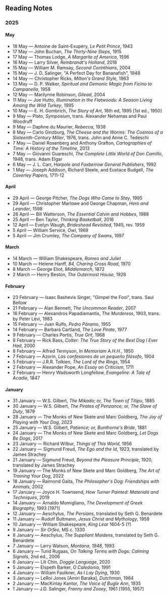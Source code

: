 ## Reading Notes

### 2025

#### May
* 18 May &mdash; Antoine de Saint-Exupéry, *Le Petit Prince*, 1943
* 17 May &mdash; John Buchan, *The Thirty-Nine Steps*, 1915 
* 17 May &mdash; Thomas Lodge, *A Margarite of America*, 1596 
* 16 May &mdash; Larry Silver, *Rembrandt's Holland*, 2018 
* 15 May &mdash; William M. Ramsay, *Second Corinthians*, 2004
* 15 May &mdash; J. D. Salinger, "A Perfect Day for Bananafish", 1948
* 14 May &mdash; Christopher Ricks, *Milton's Grand Style*, 1963
* 13 May &mdash; D. P. Walker, *Spiritual and Demonic Magic from Ficino to Campanella*, 1958 
* 12 May &mdash; Marilynne Robinson, *Gilead*, 2004
* 11 May &mdash; Joe Hutto, *Illumination in the Flatwoods: A Season Living Among the Wild Turkey*, 1995
* 10 May &mdash; E. H. Gombrich, *The Story of Art*, 16th ed, 1995 [1st ed., 1950] 
* 9 May &mdash; Plato, *Symposium*, trans. Alexander Nehamas and Paul Woodruff 
* 9 May &mdash; Daphne du Maurier, *Rebecca*, 1938
* 8 May &mdash; Carlo Ginzburg, *The Cheese and the Worms: The Cosmos of a Sixteenth-Century Miller*, 1976, trans. John and Anne C. Tedeschi
* 7 May &mdash; Daniel Rosenberg and Anthony Grafton, *Cartographies of Time: A History of the Timeline*, 2013
* 7 May &mdash; Giovanni Guareschi, *The Complete Little World of Don Camillo*, 1948, trans. Adam Elgar
* 6 May &mdash; J. L. Carr, *Harpole and Foxberrow General Publishers*, 1992 
* 1 May &mdash; Joseph Addison, Richard Steele, and Eustace Budgell, *The Coverley Papers*, 1711-12

#### April
* 29 April &mdash; George Pitcher, *The Dogs Who Came to Stay*, 1995
* 29 April &mdash; Christopher Marlowe and George Chapman, *Hero and Leander*, 1598 
* 26 April &mdash; Bill Watterson, *The Essential Calvin and Hobbes*, 1988
* 25 April &mdash; Ben Taylor, *Thinking Basketball*, 2016
* 12 April &mdash; Evelyn Waugh, *Brideshead Revisited*, 1945, rev. 1959 
* 5 April &mdash; William Service, *Owl*, 1969
* 5 April &mdash; Jim Crumley, *The Company of Swans*, 1997 

#### March
* 14 March &mdash; William Shakespeare, *Romeo and Juliet*
* 10 March &mdash; Helene Hanff, *84, Charing Cross Road*, 1970 
* 8 March &mdash; George Eliot, *Middlemarch*, 1872 
* 2 March &mdash; Henry Beston, *The Outermost House*, 1928 

#### February 
* 23 February &mdash; Isaac Bashevis Singer, "Gimpel the Fool", trans. Saul Bellow
* 21 February &mdash; Alan Bennett, *The Uncommon Reader*, 2007
* 16 February &mdash; Alexandros Papadiamantis, *The Murderess*, 1903, trans. by Peter Levi, 1983 
* 15 February &mdash; Juan Rulfo, *Pedro Páramo*, 1955
* 14 February &mdash; Barbara Cartland, *The Love Pirate*, 1977 
* 9 February &mdash; Charles Portis, *True Grit*, 1968 
* 8 February &mdash; Rick Bass, *Colter: The True Story of the Best Dog I Ever Had*, 2000 
* 8 February &mdash; Alfred Tennyson, *In Memoriam A.H.H.*, 1850 
* 7 February &mdash; Azorín, *Las confesiones de un pequeño filósofo*, 1904 
* 5 February &mdash; J.R.R. Tolkien, *The Lord of the Rings*, 1954
* 2 February &mdash; Alexander Pope, *An Essay on Criticism*, 1711
* 2 February &mdash; Henry Wadsworth Longfellow, *Evangeline: A Tale of Acadie*, 1847
#### January
* 31 January &mdash; W.S. Gilbert, *The Mikado; or, The Town of Titipu*, 1885 
* 30 January &mdash; W.S. Gilbert, *The Pirates of Penzance; or, The Slave of Duty*, 1879
* 28 January &mdash; The Monks of New Skete and Marc Goldberg, *The Joy of Playing with Your Dog*, 2023
* 25 January &mdash; W.S. Gilbert, *Patience; or, Bunthorne's Bride*, 1881
* 24 January &mdash; The Monks of New Skete and Marc Goldberg, *Let Dogs Be Dogs*, 2017 
* 23 January &mdash; Richard Wilbur, *Things of This World*, 1956 
* 22 January &mdash; Sigmund Freud, *The Ego and the Id*, 1923, translated by James Strachey 
* 21 January &mdash; Sigmund Freud, *Beyond the Pleasure Principle*, 1920, translated by James Strachey
* 19 January &mdash; The Monks of New Skete and Marc Goldberg, *The Art of Training Your Dog*, 2022
* 18 January &mdash; Raimond Gaita, *The Philosopher's Dog: Friendships with Animals*, 2002 
* 17 January &mdash; Joyce H. Townsend, *How Turner Painted: Materials and Techniques*, 2019 
* 14 January &mdash; Arnaldo Momigliano, *The Development of Greek Biography*, 1993 [1971]
* 12 January &mdash; Aeschylus, *The Persians*, translated by Seth G. Benardete
* 11 January &mdash; Rudolf Bultmann, *Jesus Christ and Mythology*, 1958
* 10 January &mdash; William Shakespeare, *King Lear* 1604-5 (?)
* 9 January &mdash; *Sir Orfeo*, MS c. 1330
* 8 January &mdash; Aeschylus, *The Suppliant Maidens*, translated by Seth G. Benardete
* 7 January &mdash; Larry Watson, *Montana, 1948*, 1993
* 6 January &mdash; Turid Rugaas, *On Talking Terms with Dogs: Calming Signals*, 2nd ed., 2006
* 6 January &mdash; Lili Chin, *Doggie Language*, 2020
* 5 January &mdash; Elspeth Barker, *O Caledonia*, 1991
* 4 January &mdash; William Faulkner, *As I Lay Dying*, 1930
* 3 January &mdash; LeRoi Jones [Amiri Baraka], *Dutchman*, 1964
* 2 January &mdash; MacKinlay Kantor, *The Voice of Bugle Ann*, 1935
* 1 January &mdash; J.D. Salinger, *Franny and Zooey*, 1961 [1955, 1957] 
